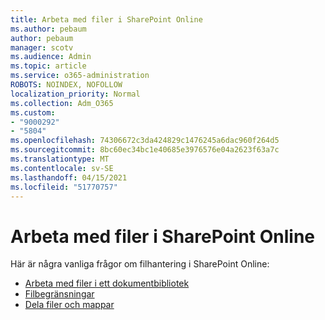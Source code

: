 ```yaml
---
title: Arbeta med filer i SharePoint Online
ms.author: pebaum
author: pebaum
manager: scotv
ms.audience: Admin
ms.topic: article
ms.service: o365-administration
ROBOTS: NOINDEX, NOFOLLOW
localization_priority: Normal
ms.collection: Adm_O365
ms.custom:
- "9000292"
- "5804"
ms.openlocfilehash: 74306672c3da424829c1476245a6dac960f264d5
ms.sourcegitcommit: 8bc60ec34bc1e40685e3976576e04a2623f63a7c
ms.translationtype: MT
ms.contentlocale: sv-SE
ms.lasthandoff: 04/15/2021
ms.locfileid: "51770757"
---
```

# <a name="working-with-files-in-sharepoint-online"></a>Arbeta med filer i SharePoint Online

Här är några vanliga frågor om filhantering i SharePoint Online:

- [Arbeta med filer i ett dokumentbibliotek](https://support.microsoft.com/office/a9d89171-1673-4892-9dd2-1ca52037dea2)
- [Filbegränsningar](https://support.office.com/article/invalid-file-names-and-file-types-in-onedrive-and-sharepoint-64883a5d-228e-48f5-b3d2-eb39e07630fa)
- [Dela filer och mappar](https://support.office.com/article/share-sharepoint-files-or-folders-1fe37332-0f9a-4719-970e-d2578da4941c)
